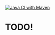 [![Java CI with Maven](https://github.com/Fly-PD/MTSS-test2/actions/workflows/build.yml/badge.svg?branch=develop)](https://github.com/Fly-PD/MTSS-test2/actions/workflows/build.yml)
# TODO!